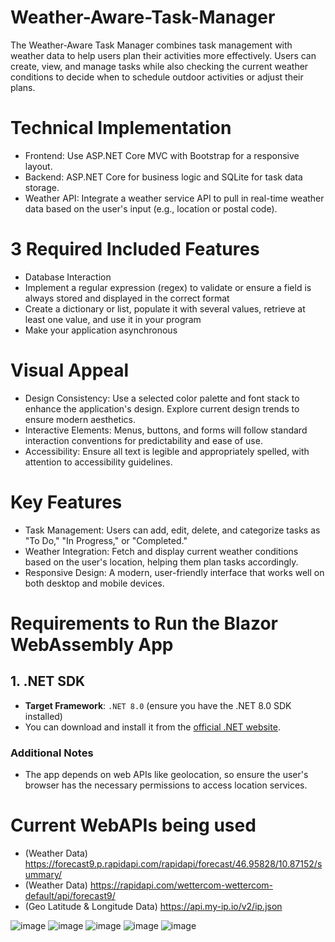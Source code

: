 # Weather-Aware-Task-Manager
The Weather-Aware Task Manager combines task management with weather data to help users plan their activities more effectively. Users can create, view, and manage tasks while also checking the current weather conditions to decide when to schedule outdoor activities or adjust their plans.

# Technical Implementation
- Frontend: Use ASP.NET Core MVC with Bootstrap for a responsive layout.
- Backend: ASP.NET Core for business logic and SQLite for task data storage.
- Weather API: Integrate a weather service API to pull in real-time weather data based on the user's input (e.g., location or postal code).

# 3 Required Included Features
- Database Interaction
- Implement a regular expression (regex) to validate or ensure a field is always stored and displayed in the correct format
- Create a dictionary or list, populate it with several values, retrieve at least one value, and use it in your program
- Make your application asynchronous

# Visual Appeal
- Design Consistency: Use a selected color palette and font stack to enhance the application's design. Explore current design trends to ensure modern aesthetics.
- Interactive Elements: Menus, buttons, and forms will follow standard interaction conventions for predictability and ease of use.
- Accessibility: Ensure all text is legible and appropriately spelled, with attention to accessibility guidelines.

# Key Features
- Task Management: Users can add, edit, delete, and categorize tasks as "To Do," "In Progress," or "Completed."
- Weather Integration: Fetch and display current weather conditions based on the user's location, helping them plan tasks accordingly.
- Responsive Design: A modern, user-friendly interface that works well on both desktop and mobile devices.

# Requirements to Run the Blazor WebAssembly App
## 1. **.NET SDK**
   - **Target Framework**: `.NET 8.0` (ensure you have the .NET 8.0 SDK installed)
   - You can download and install it from the [official .NET website](https://dotnet.microsoft.com/download/dotnet).
     
### Additional Notes
- The app depends on web APIs like geolocation, so ensure the user's browser has the necessary permissions to access location services.

# Current WebAPIs being used
- (Weather Data) https://forecast9.p.rapidapi.com/rapidapi/forecast/46.95828/10.87152/summary/
- (Weather Data) https://rapidapi.com/wettercom-wettercom-default/api/forecast9/
- (Geo Latitude & Longitude Data) https://api.my-ip.io/v2/ip.json

![image](https://github.com/user-attachments/assets/1a137ab8-7d13-4e4f-931c-aeba31704e78)
![image](https://github.com/user-attachments/assets/e00ec868-2e5c-4f75-b000-eac94c0853de) ![image](https://github.com/user-attachments/assets/66a84ec9-6da7-42a2-b5e6-0585220e78dc)
![image](https://github.com/user-attachments/assets/5f2fa91a-ee4c-4454-9aa8-85cb25896b9d)
![image](https://github.com/user-attachments/assets/bbb8b3c5-3499-421f-9d9c-1484761fd488)



